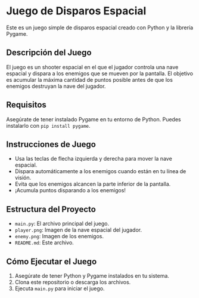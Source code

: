 # Juego de Disparos Espacial

Este es un juego simple de disparos espacial creado con Python y la librería Pygame.

## Descripción del Juego

El juego es un shooter espacial en el que el jugador controla una nave espacial y dispara a los enemigos que se mueven por la pantalla. El objetivo es acumular la máxima cantidad de puntos posible antes de que los enemigos destruyan la nave del jugador.

## Requisitos

Asegúrate de tener instalado Pygame en tu entorno de Python. Puedes instalarlo con `pip install pygame`.

## Instrucciones de Juego

- Usa las teclas de flecha izquierda y derecha para mover la nave espacial.
- Dispara automáticamente a los enemigos cuando están en tu línea de visión.
- Evita que los enemigos alcancen la parte inferior de la pantalla.
- ¡Acumula puntos disparando a los enemigos!

## Estructura del Proyecto

- `main.py`: El archivo principal del juego.
- `player.png`: Imagen de la nave espacial del jugador.
- `enemy.png`: Imagen de los enemigos.
- `README.md`: Este archivo.

## Cómo Ejecutar el Juego

1. Asegúrate de tener Python y Pygame instalados en tu sistema.
2. Clona este repositorio o descarga los archivos.
3. Ejecuta `main.py` para iniciar el juego.
